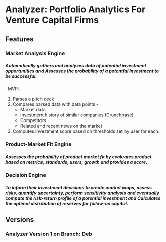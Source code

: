 # Analyzer: Portfolio Analytics For Venture Capital Firms


## Features

### Market Analysis Engine
##### Automatically gathers and analyzes data of potential investment opportunities and Assesses the probability of a potential investment to be successful.
 
MVP:  
1) Parses a pitch deck
2) Compares parsed data with data points - 
    - Market data
    - Investment history of similar companies (Crunchbase)
    - Competitors
    - Related and recent news on the market
3) Computes investment score based on thresholds set by user for each.

### Product-Market Fit Engine
##### Assesses the probability of product market fit by evaluates product based on metrics, standards, users, growth and provides a score.

### Decision Engine
##### To inform their investment decisions to create market maps, assess risks, quantify uncertainty, perform sensitivity analysis and eventually compute the risk-return profile of a potential investment and Calculates the optimal distribution of reserves for follow-on capital.


## Versions
### Analyzer Version 1 on Branch: Deb
